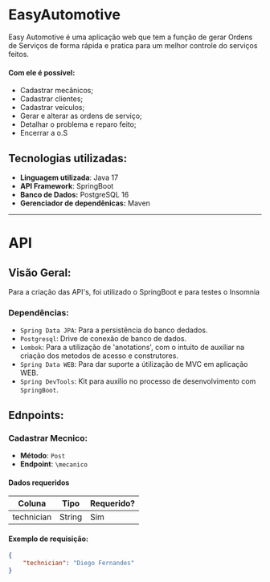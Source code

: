 # EasyAutomotive

Easy Automotive é uma aplicação web que tem a função de gerar Ordens de Serviços de forma rápida e pratica para um melhor controle do serviços feitos.

#### Com ele é possível:
- Cadastrar mecânicos;
- Cadastrar clientes;
- Cadastrar veículos;
- Gerar e alterar as ordens de serviço;
- Detalhar o problema e reparo feito;
- Encerrar a o.S

## Tecnologias utilizadas:
- **Linguagem utilizada**: Java 17
- **API Framework**: SpringBoot
- **Banco de Dados:** PostgreSQL 16
- **Gerenciador de dependênicas:** Maven

---
# API

## Visão Geral:

Para a criação das API's, foi utilizado o SpringBoot e para testes o Insomnia

### Dependências:
- `Spring Data JPA`: Para a persistência do banco dedados.
- `Postgresql`: Drive de conexão de banco de dados.
- `Lombok`: Para a utilização de 'anotations', com o intuito de auxiliar na criação dos metodos de acesso e construtores.
- `Spring Data WEB`: Para dar suporte a útilização de MVC em aplicação WEB.
- `Spring DevTools`: Kit para auxilio no processo de desenvolvimento com `SpringBoot`.

## Ednpoints:

### Cadastrar Mecnico:
- **Método**: `Post`
- **Endpoint**: `\mecanico`

#### Dados requeridos
| Coluna     | Tipo   | Requerido?  |
|------------|--------|-------------|
| technician | String | Sim         |

#### Exemplo de requisição:
```Json
{
	"technician": "Diego Fernandes"
}
```